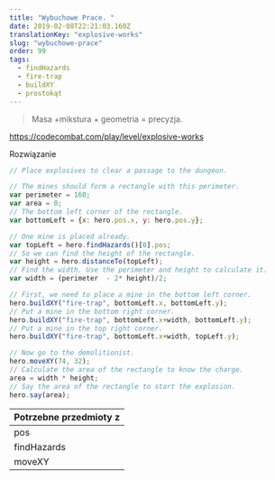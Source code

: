 ```yaml
---
title: "Wybuchowe Prace. "
date: 2019-02-08T22:21:03.160Z
translationKey: "explosive-works"
slug: "wybuchowe-prace"
order: 99
tags:
  - findHazards
  - fire-trap
  - buildXY
  - prostokąt
---
```


> Masa +mikstura + geometria = precyzja.

https://codecombat.com/play/level/explosive-works

Rozwiązanie

```javascript
// Place explosives to clear a passage to the dungeon.

// The mines should form a rectangle with this perimeter.
var perimeter = 160;
var area = 0;
// The bottom left corner of the rectangle.
var bottomLeft = {x: hero.pos.x, y: hero.pos.y};

// One mine is placed already.
var topLeft = hero.findHazards()[0].pos;
// So we can find the height of the rectangle.
var height = hero.distanceTo(topLeft);
// Find the width. Use the perimeter and height to calculate it.
var width = (perimeter  - 2* height)/2;

// First, we need to place a mine in the bottom left corner.
hero.buildXY("fire-trap", bottomLeft.x, bottomLeft.y);
// Put a mine in the bottom right corner.
hero.buildXY("fire-trap", bottomLeft.x+width, bottomLeft.y);
// Put a mine in the top right corner.
hero.buildXY("fire-trap", bottomLeft.x+width, topLeft.y);

// Now go to the demolitionist.
hero.moveXY(74, 32);
// Calculate the area of the rectangle to know the charge.
area = width * height;
// Say the area of the rectangle to start the explosion.
hero.say(area);

```

Potrzebne przedmioty z |
--- |
pos |
findHazards |
moveXY |



